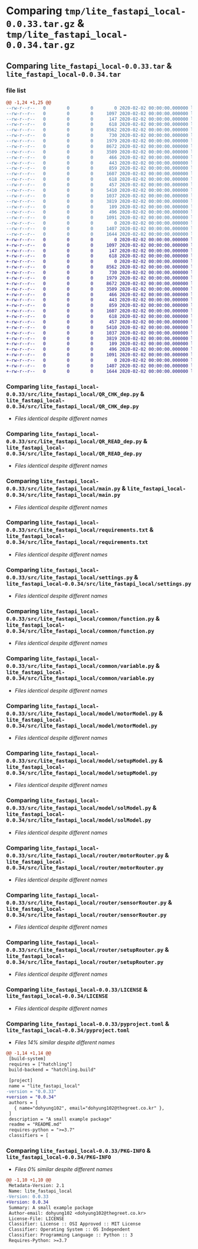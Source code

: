 # Comparing `tmp/lite_fastapi_local-0.0.33.tar.gz` & `tmp/lite_fastapi_local-0.0.34.tar.gz`

## Comparing `lite_fastapi_local-0.0.33.tar` & `lite_fastapi_local-0.0.34.tar`

### file list

```diff
@@ -1,24 +1,25 @@
--rw-r--r--   0        0        0        0 2020-02-02 00:00:00.000000 lite_fastapi_local-0.0.33/readme.md
--rw-r--r--   0        0        0     1097 2020-02-02 00:00:00.000000 lite_fastapi_local-0.0.33/src/lite_fastapi_local/QR_CHK_dep.py
--rw-r--r--   0        0        0      147 2020-02-02 00:00:00.000000 lite_fastapi_local-0.0.33/src/lite_fastapi_local/QR_END_dep.py
--rw-r--r--   0        0        0      618 2020-02-02 00:00:00.000000 lite_fastapi_local-0.0.33/src/lite_fastapi_local/QR_READ_dep.py
--rw-r--r--   0        0        0     8562 2020-02-02 00:00:00.000000 lite_fastapi_local-0.0.33/src/lite_fastapi_local/main.py
--rw-r--r--   0        0        0      730 2020-02-02 00:00:00.000000 lite_fastapi_local-0.0.33/src/lite_fastapi_local/requirements.txt
--rw-r--r--   0        0        0     1979 2020-02-02 00:00:00.000000 lite_fastapi_local-0.0.33/src/lite_fastapi_local/settings.py
--rw-r--r--   0        0        0     8672 2020-02-02 00:00:00.000000 lite_fastapi_local-0.0.33/src/lite_fastapi_local/common/function.py
--rw-r--r--   0        0        0     3509 2020-02-02 00:00:00.000000 lite_fastapi_local-0.0.33/src/lite_fastapi_local/common/variable.py
--rw-r--r--   0        0        0      466 2020-02-02 00:00:00.000000 lite_fastapi_local-0.0.33/src/lite_fastapi_local/model/boxDoorModel.py
--rw-r--r--   0        0        0      443 2020-02-02 00:00:00.000000 lite_fastapi_local-0.0.33/src/lite_fastapi_local/model/ledModel.py
--rw-r--r--   0        0        0      859 2020-02-02 00:00:00.000000 lite_fastapi_local-0.0.33/src/lite_fastapi_local/model/motorModel.py
--rw-r--r--   0        0        0     1607 2020-02-02 00:00:00.000000 lite_fastapi_local-0.0.33/src/lite_fastapi_local/model/setupModel.py
--rw-r--r--   0        0        0      618 2020-02-02 00:00:00.000000 lite_fastapi_local-0.0.33/src/lite_fastapi_local/model/solModel.py
--rw-r--r--   0        0        0      457 2020-02-02 00:00:00.000000 lite_fastapi_local-0.0.33/src/lite_fastapi_local/model/sprayModel.py
--rw-r--r--   0        0        0     5410 2020-02-02 00:00:00.000000 lite_fastapi_local-0.0.33/src/lite_fastapi_local/router/motorRouter.py
--rw-r--r--   0        0        0     1037 2020-02-02 00:00:00.000000 lite_fastapi_local-0.0.33/src/lite_fastapi_local/router/sensorRouter.py
--rw-r--r--   0        0        0     3819 2020-02-02 00:00:00.000000 lite_fastapi_local-0.0.33/src/lite_fastapi_local/router/setupRouter.py
--rw-r--r--   0        0        0      109 2020-02-02 00:00:00.000000 lite_fastapi_local-0.0.33/src/lite_fastapi_local/schema/qrSchema.py
--rw-r--r--   0        0        0      496 2020-02-02 00:00:00.000000 lite_fastapi_local-0.0.33/src/lite_fastapi_local/schema/setupSchema.py
--rw-r--r--   0        0        0     1091 2020-02-02 00:00:00.000000 lite_fastapi_local-0.0.33/LICENSE
--rw-r--r--   0        0        0        0 2020-02-02 00:00:00.000000 lite_fastapi_local-0.0.33/README.md
--rw-r--r--   0        0        0     1407 2020-02-02 00:00:00.000000 lite_fastapi_local-0.0.33/pyproject.toml
--rw-r--r--   0        0        0     1644 2020-02-02 00:00:00.000000 lite_fastapi_local-0.0.33/PKG-INFO
+-rw-r--r--   0        0        0        0 2020-02-02 00:00:00.000000 lite_fastapi_local-0.0.34/readme.md
+-rw-r--r--   0        0        0     1097 2020-02-02 00:00:00.000000 lite_fastapi_local-0.0.34/src/lite_fastapi_local/QR_CHK_dep.py
+-rw-r--r--   0        0        0      147 2020-02-02 00:00:00.000000 lite_fastapi_local-0.0.34/src/lite_fastapi_local/QR_END_dep.py
+-rw-r--r--   0        0        0      618 2020-02-02 00:00:00.000000 lite_fastapi_local-0.0.34/src/lite_fastapi_local/QR_READ_dep.py
+-rw-r--r--   0        0        0        0 2020-02-02 00:00:00.000000 lite_fastapi_local-0.0.34/src/lite_fastapi_local/__init__.py
+-rw-r--r--   0        0        0     8562 2020-02-02 00:00:00.000000 lite_fastapi_local-0.0.34/src/lite_fastapi_local/main.py
+-rw-r--r--   0        0        0      730 2020-02-02 00:00:00.000000 lite_fastapi_local-0.0.34/src/lite_fastapi_local/requirements.txt
+-rw-r--r--   0        0        0     1979 2020-02-02 00:00:00.000000 lite_fastapi_local-0.0.34/src/lite_fastapi_local/settings.py
+-rw-r--r--   0        0        0     8672 2020-02-02 00:00:00.000000 lite_fastapi_local-0.0.34/src/lite_fastapi_local/common/function.py
+-rw-r--r--   0        0        0     3509 2020-02-02 00:00:00.000000 lite_fastapi_local-0.0.34/src/lite_fastapi_local/common/variable.py
+-rw-r--r--   0        0        0      466 2020-02-02 00:00:00.000000 lite_fastapi_local-0.0.34/src/lite_fastapi_local/model/boxDoorModel.py
+-rw-r--r--   0        0        0      443 2020-02-02 00:00:00.000000 lite_fastapi_local-0.0.34/src/lite_fastapi_local/model/ledModel.py
+-rw-r--r--   0        0        0      859 2020-02-02 00:00:00.000000 lite_fastapi_local-0.0.34/src/lite_fastapi_local/model/motorModel.py
+-rw-r--r--   0        0        0     1607 2020-02-02 00:00:00.000000 lite_fastapi_local-0.0.34/src/lite_fastapi_local/model/setupModel.py
+-rw-r--r--   0        0        0      618 2020-02-02 00:00:00.000000 lite_fastapi_local-0.0.34/src/lite_fastapi_local/model/solModel.py
+-rw-r--r--   0        0        0      457 2020-02-02 00:00:00.000000 lite_fastapi_local-0.0.34/src/lite_fastapi_local/model/sprayModel.py
+-rw-r--r--   0        0        0     5410 2020-02-02 00:00:00.000000 lite_fastapi_local-0.0.34/src/lite_fastapi_local/router/motorRouter.py
+-rw-r--r--   0        0        0     1037 2020-02-02 00:00:00.000000 lite_fastapi_local-0.0.34/src/lite_fastapi_local/router/sensorRouter.py
+-rw-r--r--   0        0        0     3819 2020-02-02 00:00:00.000000 lite_fastapi_local-0.0.34/src/lite_fastapi_local/router/setupRouter.py
+-rw-r--r--   0        0        0      109 2020-02-02 00:00:00.000000 lite_fastapi_local-0.0.34/src/lite_fastapi_local/schema/qrSchema.py
+-rw-r--r--   0        0        0      496 2020-02-02 00:00:00.000000 lite_fastapi_local-0.0.34/src/lite_fastapi_local/schema/setupSchema.py
+-rw-r--r--   0        0        0     1091 2020-02-02 00:00:00.000000 lite_fastapi_local-0.0.34/LICENSE
+-rw-r--r--   0        0        0        0 2020-02-02 00:00:00.000000 lite_fastapi_local-0.0.34/README.md
+-rw-r--r--   0        0        0     1407 2020-02-02 00:00:00.000000 lite_fastapi_local-0.0.34/pyproject.toml
+-rw-r--r--   0        0        0     1644 2020-02-02 00:00:00.000000 lite_fastapi_local-0.0.34/PKG-INFO
```

### Comparing `lite_fastapi_local-0.0.33/src/lite_fastapi_local/QR_CHK_dep.py` & `lite_fastapi_local-0.0.34/src/lite_fastapi_local/QR_CHK_dep.py`

 * *Files identical despite different names*

### Comparing `lite_fastapi_local-0.0.33/src/lite_fastapi_local/QR_READ_dep.py` & `lite_fastapi_local-0.0.34/src/lite_fastapi_local/QR_READ_dep.py`

 * *Files identical despite different names*

### Comparing `lite_fastapi_local-0.0.33/src/lite_fastapi_local/main.py` & `lite_fastapi_local-0.0.34/src/lite_fastapi_local/main.py`

 * *Files identical despite different names*

### Comparing `lite_fastapi_local-0.0.33/src/lite_fastapi_local/requirements.txt` & `lite_fastapi_local-0.0.34/src/lite_fastapi_local/requirements.txt`

 * *Files identical despite different names*

### Comparing `lite_fastapi_local-0.0.33/src/lite_fastapi_local/settings.py` & `lite_fastapi_local-0.0.34/src/lite_fastapi_local/settings.py`

 * *Files identical despite different names*

### Comparing `lite_fastapi_local-0.0.33/src/lite_fastapi_local/common/function.py` & `lite_fastapi_local-0.0.34/src/lite_fastapi_local/common/function.py`

 * *Files identical despite different names*

### Comparing `lite_fastapi_local-0.0.33/src/lite_fastapi_local/common/variable.py` & `lite_fastapi_local-0.0.34/src/lite_fastapi_local/common/variable.py`

 * *Files identical despite different names*

### Comparing `lite_fastapi_local-0.0.33/src/lite_fastapi_local/model/motorModel.py` & `lite_fastapi_local-0.0.34/src/lite_fastapi_local/model/motorModel.py`

 * *Files identical despite different names*

### Comparing `lite_fastapi_local-0.0.33/src/lite_fastapi_local/model/setupModel.py` & `lite_fastapi_local-0.0.34/src/lite_fastapi_local/model/setupModel.py`

 * *Files identical despite different names*

### Comparing `lite_fastapi_local-0.0.33/src/lite_fastapi_local/model/solModel.py` & `lite_fastapi_local-0.0.34/src/lite_fastapi_local/model/solModel.py`

 * *Files identical despite different names*

### Comparing `lite_fastapi_local-0.0.33/src/lite_fastapi_local/router/motorRouter.py` & `lite_fastapi_local-0.0.34/src/lite_fastapi_local/router/motorRouter.py`

 * *Files identical despite different names*

### Comparing `lite_fastapi_local-0.0.33/src/lite_fastapi_local/router/sensorRouter.py` & `lite_fastapi_local-0.0.34/src/lite_fastapi_local/router/sensorRouter.py`

 * *Files identical despite different names*

### Comparing `lite_fastapi_local-0.0.33/src/lite_fastapi_local/router/setupRouter.py` & `lite_fastapi_local-0.0.34/src/lite_fastapi_local/router/setupRouter.py`

 * *Files identical despite different names*

### Comparing `lite_fastapi_local-0.0.33/LICENSE` & `lite_fastapi_local-0.0.34/LICENSE`

 * *Files identical despite different names*

### Comparing `lite_fastapi_local-0.0.33/pyproject.toml` & `lite_fastapi_local-0.0.34/pyproject.toml`

 * *Files 14% similar despite different names*

```diff
@@ -1,14 +1,14 @@
 [build-system]
 requires = ["hatchling"]
 build-backend = "hatchling.build"
 
 [project]
 name = "lite_fastapi_local"
-version = "0.0.33"
+version = "0.0.34"
 authors = [
   { name="dohyung102", email="dohyung102@thegreet.co.kr" },
 ]
 description = "A small example package"
 readme = "README.md"
 requires-python = ">=3.7"
 classifiers = [
```

### Comparing `lite_fastapi_local-0.0.33/PKG-INFO` & `lite_fastapi_local-0.0.34/PKG-INFO`

 * *Files 0% similar despite different names*

```diff
@@ -1,10 +1,10 @@
 Metadata-Version: 2.1
 Name: lite_fastapi_local
-Version: 0.0.33
+Version: 0.0.34
 Summary: A small example package
 Author-email: dohyung102 <dohyung102@thegreet.co.kr>
 License-File: LICENSE
 Classifier: License :: OSI Approved :: MIT License
 Classifier: Operating System :: OS Independent
 Classifier: Programming Language :: Python :: 3
 Requires-Python: >=3.7
```

